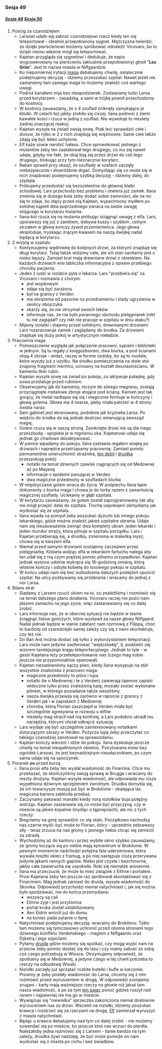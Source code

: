 ### Sesja 49
##### [Sesja 48](#sesja-48) [Sesja 50](#sesja-50)
1. Pościg za czarodziejem
    - Larsowi udało się zabrać czarodziejowi rzecz kiedy ten się teleportował - idealnie przepołowiony sygnet. Mężczyzna twierdzi, że dzięki pierścieniowi możemy spróbować odnaleźć Vicovaro, bo to dzięki niemu właśnie mógł się teleportować.
    - Kajetan przygląda się sygnetowi i dedukuje, że napis wygrawerowany na pierścieniu (aktualnie przepołowiony) głosił "__Loc Grim__". Jest to nazwa miasta w Nilfgaardzie.
    - Ku niepomiernej irytacji [maga](Kajetan) debatujemy chwilę, ostatecznie podejmujemy decyzję - idziemy przeszukać szpital. Nawet jeżeli nie zastaniemy tam samego maga to możemy znaleźć coś wartego uwagi.
    - Podróż kanałami mija bez niespodzianek. Zostawiamy ludzi Larsa przed korytarzem - zasadzką, a sami w trójkę powoli przechodzimy do kostnicy.
    - W kostnicy zauważamy, że z 4 szuflad zniknęły zamykające je kłódki. W celach też jakby zrobiło się ciszej. Ilana podnosi z ziemi kawałek kości i rzuca w jedną z szuflad. Nie wywołuje to niestety żadnej znaczącej reakcji.
    - Kajetan wysyła na zwiad swoją sowę. Ptak leci sprawdzić cele i donosi, że tylko w 2 z nich znajdują się więźniowie. Same cele także zdają się być lekko uchylone. 
    - Elf każe sowie narobić hałasu. Chce sprowokować jednego z mutantów żeby ten zaatakował tego drugiego, co mu się nawet udaje, gdyby nie fakt, że obaj biją się przez drzwi do celi tego drugiego, blokując przy tym nieznacznie korytarz.
    - Raban sprawił przy okazji, że szuflady w szafach zaczęły niebezpiecznie i złowróżbnie drgać. Domyślając się co może się w nich znajdować podejmujemy szybką decyzję - idziemy dalej, do szpitala.
    - Próbujemy przedostać się bezszelestnie do głównej klatki schodowej. Lars przechodzi bez problemu i otwiera już zamek. Ilana zmienia się w dużego kota żeby dodać sobie zwinności, ale na nic się to zdaje, bo idący przed nią Kajetan, wypachniony mydłem po solidnej kąpieli dnia poprzedniego zwraca na siebie uwagę stojącego w korytarzu mutanta.
    - Ilana-kot rzuca się na mutanta próbując ściągnąć uwagę z elfa. Lars, uporawszy się już z zamkiem, dobywa kuszy i szybkim, celnym strzałem w głowę kończy żywot przemienieńca. Jego głowa eksploduje, tryskając żrącym kwasem na naszą dwójkę nadal będącą w korytarzu.
2. Z wizytą w szpitalu
    - Kontynuujemy wędrówkę do kolejnych drzwi, za którymi znajduje się długi korytarz. Tutaj także widzimy cele, ale ich stan sanitarny jest o niebo lepszy. Zamiast krat mają drewniane drzwi z okienkiem. Na każdych drzwiach wisi tabliczka informacyjna z opisem przebiegu choroby pacjenta.
    - Jeden z ludzi w izolatce pyta o lekarza. Lars "przebiera się" za Vicovaro i rozmawia z chorym:
        - jest wojskowym 
        - zdaje się być zarażony
        - był na granicy z Verden
        - ma obrażenia od pazurów na przedramieniu i ślady ugryzienia w okolicy obojczyka
        - skarży się, że nie otrzymał swoich leków
        - informuje nas, że nie było porannego obchodu pielęgniarek (nikt tu nie zaglądał? czy nikt nie pracuje w szpitalu w dniu ataku?)
    - Mijamy izolatki i stajemy przed solidnymi, drewnianymi drzwiami. Lars rozpracowuje zamek i zaglądamy do środka. Za drzwiami znajduje się duży pokój w artystycznym nieładzie.
3. Pracownia maga
    - Pomieszczenie wygląda jak połączenie pracowni, sypialni i biblioteki w jednym. Są tu regały z księgozbiorem, dwa biurka, a pod ścianami stoją 4 zbroje - widać, raczej w formie ozdoby, bo są to modele, które wyszły już z użytku. Na środku pomieszczenia na stole stoi znajomy fragment menhiru, ociosany na kształt dwunastościanu. W kamieniu tkwi rubin.
    - Kajetan wysyła sowę na zwiad po pokoju, co aktywuje pułapkę, gdy sowa przelatuje przed rubinem.
    - Obserwujemy jak do kamienia, niczym do silnego magnesu, zostają przyciągnięte metalowe zbroje stojące pod ścianą. Kamień jest tak gorący, że metal nadtapia się się i magicznie formuje w kończyny i głowę golema. Głowa ma 4 twarze, jakby miała patrzeć w 4 strony świata naraz.
    - Sam gabinet jest ekranowany, podobnie jak kryjówka Larsa. Po wejściu do środka da się jednak dostrzec emanującą zewsząd magię.
    - Golem rzuca się w naszą stronę. Zamknięte drzwi nie są dla niego przeszkodą - spopiela je w mgnieniu oka. Kajetanowi udaje się jednak go chwilowo dezaktywować.
    - W panice wpadamy do pokoju. Ilana zastawia regałem wnękę po drzwiach i naprędce przetrząsamy pracownię. Zamiast pomóc permanentnie unieruchomić strażnika, [ten debil](Lars) i [druidka](Ilana) przeszukują pokój:
        - notatki na temat dziwnych zjawisk ciągnących się od Medownej aż po Mayenę
        - informacje o epidemii panującej w Verden
        - dwa magiczne przedmioty w szufladach biurka
    - W międzyczasie golem wraca do życia. W pośpiechu Ilana łapie dokumenty z biurka maga i chowa je do torby razem z zawartością magicznej szuflady. Uciekamy w głąb szpitala.
    - W korytarzu zauważamy, że golem został zaprogramowany tak aby nie mógł przejść dalej do szpitala. Trochę uspokojeni obmyślamy jak wydostać się ze szpitala.
    - Ilana wpada na pomysł żeby poszukać dyżurki lub innego pokoju lekarskiego, gdzie można znaleźć jakieś szpitalne ubrania. Udaje nam się niezauważenie zwinąć dwa komplety ubrań: jeden lekarski i jeden mundur straży, która pilnuje w szpitalu porządku. Lars i Kajetan przebierają się, a druidka, zmieniona w maleńką mysz, chowa się w kieszeni elfa.
    - Niemal przed samymi drzwiami zostajemy zaczepieni przez pielęgniarkę. Kobieta widząc elfa w lekarskim fartuchu nalega aby ten udał się z nią czym prędzej pomóc pilnemu przypadkowi. Kajetan jednak wysoce udolnie wykręca się 16-godzinną zmianą, którą właśnie kończy i odsyła kobietę do losowego pokoju w szpitalu.
    - W końcu udaje nam się bez wzbudzania dalszych podejżeń opuścić szpital. Na ulicy pozbywamy się przebrania i wracamy do jednej z nor Larsa.
4. Bilans strat
    - Siadamy z Larsem rzucić okiem na to, co znaleźliśmy i rozmówić się na temat dalszego planu działania. Vicovaro raczej nie puści nam płazem zamachu na jego życie, więc zastanawiamy się co dalej zrobić.
    - Lars informuje nas, że w obecnej sytuacji nie będzie w stanie ściągnąć listów gończych, które wystawił za nasze głowy Nilfgaard. Nadal jednak będzie w stanie załatwić nam rozmowę z Filippą, choć to bardziej od czarodziejki samej zależy czy się z nami skontaktuje, czy też nie.
    - Do Ban Ard można dostać się tylko z wykorzystaniem teleportacji. Lars może nam jedynie zaoferować "wejściówkę", tj. podzielić się wzorem tamtejszego kręgu teleportacyjnego. Jednak to tyle - w gestii Kajetana leży przeteleportowanie nas (czego mag sobie jeszcze nie przypomniał/nie opanował).
    - Kajetan niezadowolony sączy piwo, kiedy Ilana wysypuje na stół wszystkie znaleziska z pracowni maga:
        - magiczne przedmioty to pióro i lupa
        - notatki (te o Medownej i te z Verden) zawierają tajemne zapiski widoczne tylko przez znalezioną lupę; musiały zostać wykonane piórem, w którego posiadanie także weszliśmy
        - nasza dwójka przewija się zarówno w raporcie z granicy z Verden jak i w zapiskach z Medownej
        - choroba, którą Florian zaszczepił w Verden miała być szczególnie agresywna w rozwoju u elfów
        - niestety mag stracił nad nią kontrolę, a Lars podobno ukradł mu narzędzia, którymi chciał odkręcić sytuację
    - Lars wydaje się być szczególnie zainteresowany notatkami dotyczącymi zarazy w Verden. Pożycza lupę żeby przeczytać co takiego czarodziej zanotował na sprawozdaniu.
    - Kajetan kończy wieczór i idzie do pokoju. Ilana dyskutuje jeszcze chwilę na temat niespełnionych obietnic. Poirytowana mówi bez ogródek Larsowi, że jest beznadziejnym nieudacznikiem, po czym sama udaje się na spoczynek.
5. Poranek ~~po~~ przed burzą
    - Ilana prosi elfa żeby ten wysłał wiadomość do Finarrina. Chce mu przekazać, że skończyliśmy swoją sprawę w Brugge i wracamy do reszty drużyny. Kajetan wysyła wiadomość, ale odpowiada mu cisza wypełniona dziwnym sprzężeniem zwrotnym. Druidka domyśla się, że ich towarzysze muszą już być w Brokilonie - okalająca las magiczna bariera zakłóciła przekaz.
    - Zaczynamy pakować manatki kiedy norą niziołków buja potężny wstrząs. Kajetan zastanawia się co może być przyczyną, czy w mieście są jakieś kopalnie (myśląc o tąpnięciach), ale nic z tych rzeczy. 
    - Biegniemy na górę sprawdzić co się stało. Początkowo nachodzą nas czarne myśli: być może to Florian, który - uprzednio zebrawszy siły - teraz zrzuca na nas gromy z jasnego nieba chcąc się zemścić za zdradę.
    - Wychodzimy aż do kantoru i przez wybite okno szybko zauważamy, że gromy toczące się po niebie mają epicentrum w Brokilonie. W pewnym momencie nadchodzi potężna fala uderzeniowa, która wywala resztki okien z framug, a po niej następuje cisza przerywana jedynie jękami rannych gapiów. Niebo jest czyste i bezchmurne, jakby cała zawierucha się uspokoiła. Robi się niemalże wiosennie.
    - Ilana ma przeczucie, że może to mieć związek z Eithne i portalem. Prosi Kajetana żeby ten jeszcze raz spróbował skontaktować się z Finarrinem. Mag jednak zamiast do druida, wysyła wiadomość do Skovika. Odpowiedź przychodzi niemal natychmiast i, jak się można było spodziewać, nie do końca przemyślana: 
        - wszyscy są cali
        - Eithne żyje i jest przytomna 
        - portal kruka został ustabilizowany 
        - Aen Eldrin wrócili już do domu
        - na koniec pada pytanie o Ilanę
    - Natychmiast podejmujemy decyzję: wracamy do Brokilonu. Tylko tam możemy się tymczasowo uchronić przed oboma stronami tego dziwnego konfliktu Verdeńskiego - magiem z Nilfgaardu oraz Dijkstrą i jego szpiclami.
    - Pytamy [druida](Finarrin) gdzie możemy się spotkać, czy mogą wyjść nam na przeciw żeby pomóc dostać się do lasu i czy mamy zabrać ze sobą coś czego potrzebują w Wiosce. Otrzymujemy odpowiedź, że spotkamy się w Medownej, a jedyne czego w tej chwili potrzeba to rzeczy na odbudowę Wioski.
    - Niziołki zaczęły już sprzątać rozbite butelki i kufle w karczmie. Prosimy je żeby posłały wiadomość do Larsa, chcemy się z nim rozmówić przed wyruszeniem w drogę. W odpowiedzi zostajemy zrugani - karły mają ważniejsze rzeczy na głowie niż jakaś tam nasza wiadomość, a po za tym [ten pajac](Lars) ponoć gdzieś ruszył nad ranem i najpewniej nie ma go w mieście.
    - Wywiązuje się "niewielka" sprzeczka zakończona niemal dosłownie wyrzuceniem nas za drzwi. Wściekli na niziołki, idziemy poszukać krawca i rozejrzeć się za rzeczami na drogę. [Elf](Kajetan) zamierzał wyruszyć z miasta natychmiast.
    - Będąc u krawca debatujemy nad tym co dalej zrobić - nie możemy szwendać się po mieście, bo jeszcze ktoś nas wrzuci do pierdla. Należałoby jedna rozmówić się z Larsem - Ilanie bardzo na tym zależy, druidka żywi nadzieję, że być może pomoże on nam wydostać się z miasta po cichu i bez świadków.